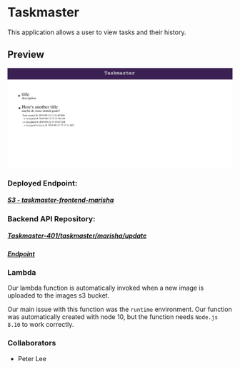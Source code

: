# Taskmaster

This application allows a user to view tasks and their history.

## Preview
![app homepage](./app-preview.png)

### Deployed Endpoint: 
##### [S3 - taskmaster-frontend-marisha](http://taskmaster-frontend-marisha.s3-website-us-west-2.amazonaws.com/)

### Backend API Repository: 
##### [Taskmaster-401/taskmaster/marisha/update](https://github.com/Taskmaster-401/taskmaster/pull/2)
##### [Endpoint](http://taskmaster-backend.us-west-2.elasticbeanstalk.com/api/v1/tasks)


### Lambda
  Our lambda function is automatically invoked when a new image is uploaded to the images s3 bucket. 

  Our main issue with this function was the `runtime` environment. Our function was automatically created with node 10, but the function needs `Node.js 8.10` to work correctly.
  
  
### Collaborators
- Peter Lee

